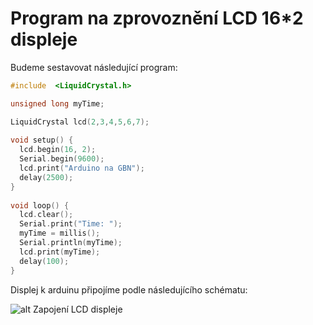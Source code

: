 # Program na zprovoznění LCD 16\*2 displeje
Budeme sestavovat následující program:
```cpp
#include  <LiquidCrystal.h>

unsigned long myTime;

LiquidCrystal lcd(2,3,4,5,6,7); 
 
void setup() {
  lcd.begin(16, 2);
  Serial.begin(9600);
  lcd.print("Arduino na GBN");
  delay(2500);
}
 
void loop() {
  lcd.clear();
  Serial.print("Time: ");
  myTime = millis();
  Serial.println(myTime);
  lcd.print(myTime);
  delay(100);                  
}
```
Displej k arduinu připojíme podle následujícího schématu:

![alt Zapojení LCD displeje](https://arduino8.webnode.cz/_files/200000042-ea663ebf3d/ScreenShot006.jpg)
